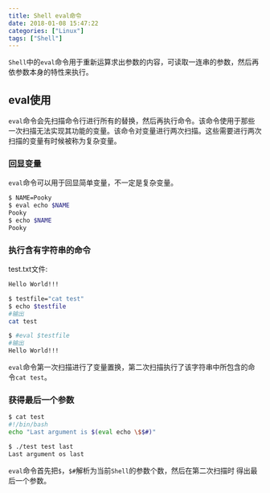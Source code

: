 ```yaml
---
title: Shell eval命令
date: 2018-01-08 15:47:22
categories: ["Linux"]
tags: ["Shell"]
---
```


`Shell`中的`eval`命令用于重新运算求出参数的内容，可读取一连串的参数，然后再依参数本身的特性来执行。

<!-- more -->

## eval使用
`eval`命令会先扫描命令行进行所有的替换，然后再执行命令。该命令使用于那些一次扫描无法实现其功能的变量。该命令对变量进行两次扫描。这些需要进行两次扫描的变量有时候被称为复杂变量。
### 回显变量
`eval`命令可以用于回显简单变量，不一定是复杂变量。
``` bash
$ NAME=Pooky
$ eval echo $NAME
Pooky
$ echo $NAME
Pooky
```
### 执行含有字符串的命令
test.txt文件:
``` bash
Hello World!!!
```
``` bash
$ testfile="cat test"
$ echo $testfile
#输出
cat test

$ #eval $testfile
#输出
Hello World!!!
```
`eval`命令第一次扫描进行了变量置换，第二次扫描执行了该字符串中所包含的命令`cat test`。
### 获得最后一个参数
``` bash
$ cat test
#!/bin/bash
echo "Last argument is $(eval echo \$$#)"

$ ./test test last
Last argument os last
```

`eval`命令首先把`$`，`$#`解析为当前`Shell`的参数个数，然后在第二次扫描时
得出最后一个参数。